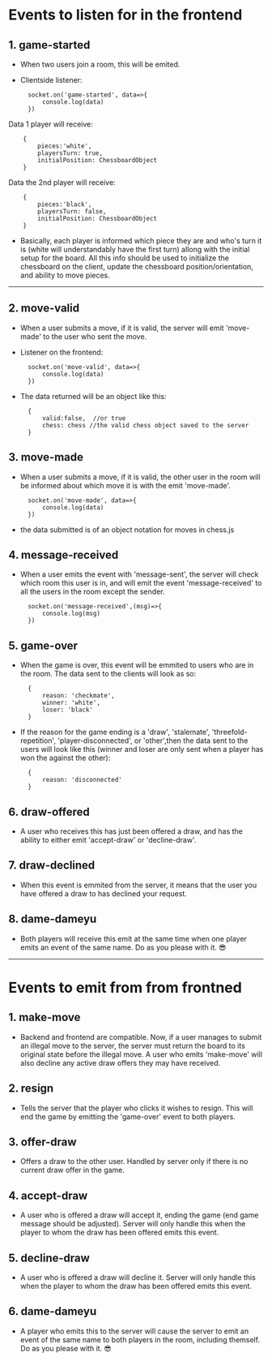 # Events to listen for in the frontend
## 1. game-started
- When two users join a room, this will be emited. 
- Clientside listener:
    
        socket.on('game-started', data=>{
            console.log(data)
        })

Data 1 player will receive:

        {
            pieces:'white',
            playersTurn: true,
            initialPosition: ChessboardObject
        }

Data the 2nd player will receive:

        {
            pieces:'black',
            playersTurn: false,
            initialPosition: ChessboardObject
        }

- Basically, each player is informed which piece they are and who's turn it is (white will understandably have the first turn) allong with the initial setup for the board. All this info should be used to initialize the chessboard on the client, update the chessboard position/orientation, and ability to move pieces.

---

## 2. move-valid
- When a user submits a move, if it is valid, the server will emit 'move-made' to the user who sent the move. 
- Listener on the frontend:

        socket.on('move-valid', data=>{
            console.log(data) 
        })
- The data returned will be an object like this:  
        
        {
            valid:false,  //or true
            chess: chess //the valid chess object saved to the server
        }

## 3. move-made
- When a user submits a move, if it is valid, the other user in the room will be informed about which move it is with the emit 'move-made'.

        socket.on('move-made', data=>{
            console.log(data)
        })

- the data submitted is of an object notation for moves in chess.js

## 4. message-received
- When a user emits the event with 'message-sent', the server will check which room this user is in, and will emit the event 'message-received' to all the users in the room except the sender.

        socket.on('message-received',(msg)=>{
            console.log(msg)
        })

## 5. game-over
- When the game is over, this event will be emmited to users who are in the room. The data sent to the clients will look as so:
            
        {
            reason: 'checkmate',
            winner: 'white',
            loser: 'black'
        }

- If the reason for the game ending is a 'draw', 'stalemate', 'threefold-repetition', 'player-disconnected', or 'other',then the data sent to the users will look like this (winner and loser are only sent when a player has won the against the other):

        {
            reason: 'disconnected'
        }

## 6. draw-offered
- A user who receives this has just been offered a draw, and has the ability to either emit 'accept-draw' or 'decline-draw'.

## 7. draw-declined
- When this event is emmited from the server, it means that the user you have offered a draw to has declined your request.

## 8. dame-dameyu
- Both players will receive this emit at the same time when one player emits an event of the same name. Do as you please with it. 😎
---
# Events to emit from from frontned


## 1. make-move
- Backend and frontend are compatible. Now, if a user manages to submit an illegal move to the server, the server must return the board to its original state before the illegal move. A user who emits 'make-move' will also decline any active draw offers they may have received.

## 2. resign
-  Tells the server that the player who clicks it wishes to resign. This will end the game by emitting the 'game-over' event to both players.

## 3. offer-draw
- Offers a draw to the other user. Handled by server only if there is no current draw offer in the game.

## 4. accept-draw
- A user who is offered a draw will accept it, ending the game (end game message should be adjusted). Server will only handle this when the player to whom the draw has been offered emits this event.

## 5. decline-draw
- A user who is offered a draw will decline it. Server will only handle this when the player to whom the draw has been offered emits this event.

## 6. dame-dameyu
- A player who emits this to the server will cause the server to emit an event of the same name to both players in the room, including themself. Do as you please with it. 😎